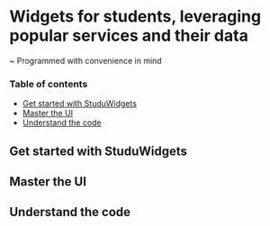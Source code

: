 # Widgets for students, leveraging popular services and their data

~ Programmed with convenience in mind

### Table of contents

+ <a href="https://github.com/filiptronicek/StuduWidgets/blob/main/README.md#get-started-with-studuwidgets">Get started with StuduWidgets</a>
+ <a href="https://github.com/filiptronicek/StuduWidgets/blob/main/README.md#master-the-ui">Master the UI</a>
+ <a href="https://github.com/filiptronicek/StuduWidgets/blob/main/README.md#understand-the-code">Understand the code</a>


## Get started with StuduWidgets

## Master the UI

## Understand the code 
